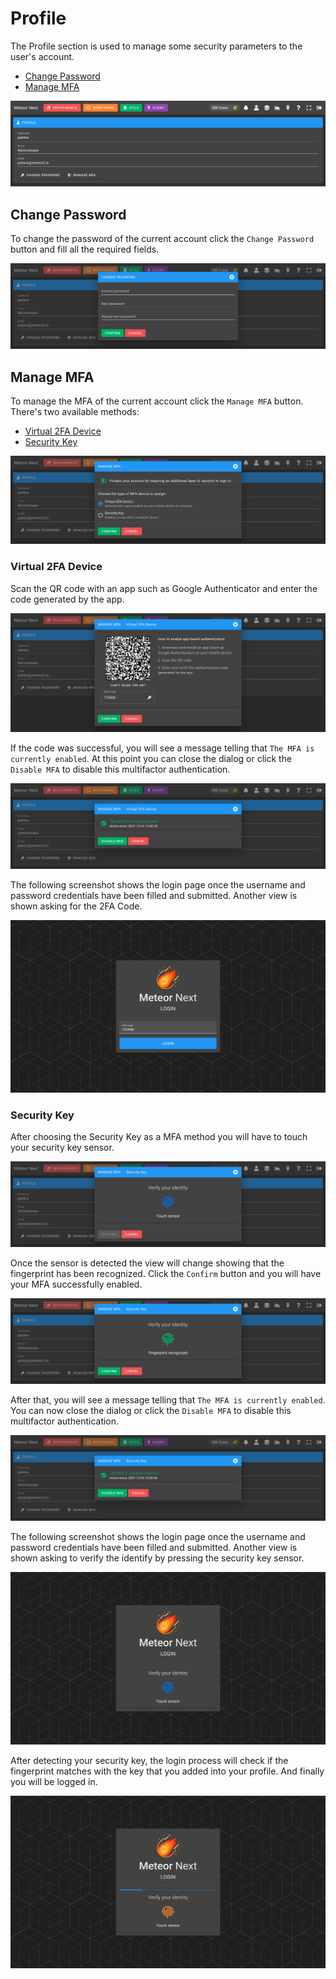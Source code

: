 # Profile

The Profile section is used to manage some security parameters to the user's account.

- [Change Password](#change-password)
- [Manage MFA](#manage-mfa)

![alt text](../../assets/profile/profile.png "Profile")

## Change Password

To change the password of the current account click the `Change Password` button and fill all the required fields.

![alt text](../../assets/profile/profile-password.png "Profile - Change Password")

## Manage MFA

To manage the MFA of the current account click the `Manage MFA` button. There's two available methods:

- [Virtual 2FA Device](#virtual-2fa-device)
- [Security Key](#security-key)

![alt text](../../assets/profile/profile-mfa.png "Profile - MFA Setup")

### Virtual 2FA Device

Scan the QR code with an app such as Google Authenticator and enter the code generated by the app.

![alt text](../../assets/profile/profile-mfa-2fa.png "Profile - MFA 2FA")

If the code was successful, you will see a message telling that `The MFA is currently enabled`. At this point you can close the dialog or click the `Disable MFA` to disable this multifactor authentication.

![alt text](../../assets/profile/profile-mfa-2fa-active.png "Profile - MFA 2FA Active")

The following screenshot shows the login page once the username and password credentials have been filled and submitted. Another view is shown asking for the 2FA Code.

![alt text](../../assets/profile/profile-mfa-2fa-login.png "Profile - MFA 2FA Login")

### Security Key

After choosing the Security Key as a MFA method you will have to touch your security key sensor.

![alt text](../../assets/profile/profile-mfa-key-loading.png "Profile - MFA Key Loading")

Once the sensor is detected the view will change showing that the fingerprint has been recognized. Click the `Confirm` button and you will have your MFA successfully enabled.

![alt text](../../assets/profile/profile-mfa-key-detected.png "Profile - MFA Key Detected")

After that, you will see a message telling that `The MFA is currently enabled`. You can now close the dialog or click the `Disable MFA` to disable this multifactor authentication.

![alt text](../../assets/profile/profile-mfa-key-active.png "Profile - MFA Key Active")

The following screenshot shows the login page once the username and password credentials have been filled and submitted. Another view is shown asking to verify the identify by pressing the security key sensor.

![alt text](../../assets/profile/profile-mfa-key-login1.png "Profile - MFA Key Login 1")

After detecting your security key, the login process will check if the fingerprint matches with the key that you added into your profile. And finally you will be logged in.

![alt text](../../assets/profile/profile-mfa-key-login2.png "Profile - MFA Key Login 2")